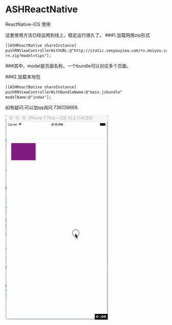 # ASHReactNative
ReactNative-iOS 使用

这套使用方法已经运用到线上，稳定运行很久了。
###1.加载网络zip形式
```
[[ASHReactNative shareInstance] pushRNViewControllerWithURL:@"http://static.seeyouyima.com/rn.meiyou.com/meiyou-rn.zip?model=tips"];
```
###其中，model是页面名称，一个bundle可以对应多个页面。

###2.加载本地包
```
[[ASHReactNative shareInstance] pushRNViewControllerWithBundleName:@"main.jsbundle" modelName:@"index"];
```

如有疑问:可以加qq询问 736139669.



<img src="./ceshikan.gif" width=320 height=640/> 